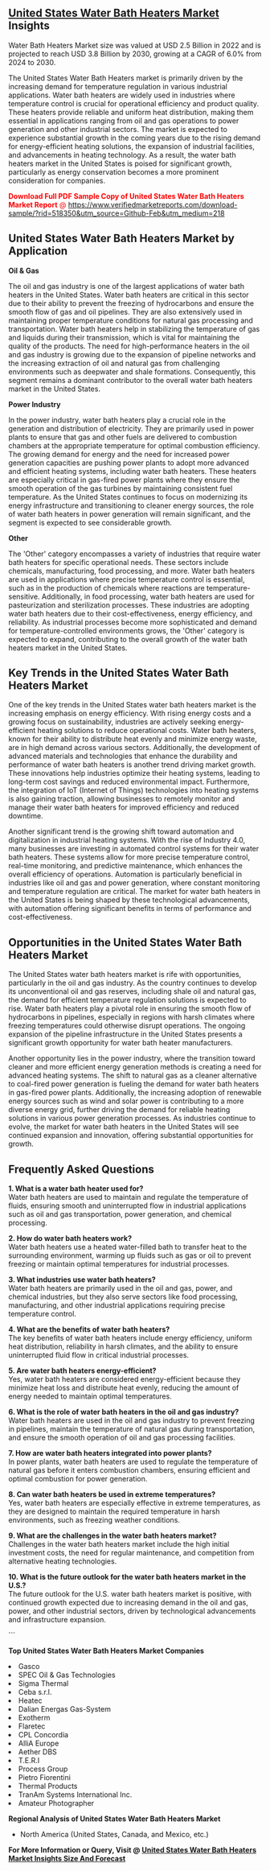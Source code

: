 <h2><a href="https://www.verifiedmarketreports.com/download-sample/?rid=518350&amp;utm_source=Github-Feb&amp;utm_medium=218" target="_blank">United States Water Bath Heaters Market</a> Insights</h2><p>Water Bath Heaters Market size was valued at USD 2.5 Billion in 2022 and is projected to reach USD 3.8 Billion by 2030, growing at a CAGR of 6.0% from 2024 to 2030.</p><p> <p>The United States Water Bath Heaters market is primarily driven by the increasing demand for temperature regulation in various industrial applications. Water bath heaters are widely used in industries where temperature control is crucial for operational efficiency and product quality. These heaters provide reliable and uniform heat distribution, making them essential in applications ranging from oil and gas operations to power generation and other industrial sectors. The market is expected to experience substantial growth in the coming years due to the rising demand for energy-efficient heating solutions, the expansion of industrial facilities, and advancements in heating technology. As a result, the water bath heaters market in the United States is poised for significant growth, particularly as energy conservation becomes a more prominent consideration for companies. <p><span class=""><span style="color: #ff0000;"><strong>Download Full PDF Sample Copy of United States Water Bath Heaters Market Report</strong> @ </span><a href="https://www.verifiedmarketreports.com/download-sample/?rid=518350&amp;utm_source=Github-Feb&amp;utm_medium=218" target="_blank">https://www.verifiedmarketreports.com/download-sample/?rid=518350&amp;utm_source=Github-Feb&amp;utm_medium=218</a></span></p></p> <h2>United States Water Bath Heaters Market by Application</h2> <p><strong>Oil & Gas</strong></p> <p>The oil and gas industry is one of the largest applications of water bath heaters in the United States. Water bath heaters are critical in this sector due to their ability to prevent the freezing of hydrocarbons and ensure the smooth flow of gas and oil pipelines. They are also extensively used in maintaining proper temperature conditions for natural gas processing and transportation. Water bath heaters help in stabilizing the temperature of gas and liquids during their transmission, which is vital for maintaining the quality of the products. The need for high-performance heaters in the oil and gas industry is growing due to the expansion of pipeline networks and the increasing extraction of oil and natural gas from challenging environments such as deepwater and shale formations. Consequently, this segment remains a dominant contributor to the overall water bath heaters market in the United States. <p><strong>Power Industry</strong></p> <p>In the power industry, water bath heaters play a crucial role in the generation and distribution of electricity. They are primarily used in power plants to ensure that gas and other fuels are delivered to combustion chambers at the appropriate temperature for optimal combustion efficiency. The growing demand for energy and the need for increased power generation capacities are pushing power plants to adopt more advanced and efficient heating systems, including water bath heaters. These heaters are especially critical in gas-fired power plants where they ensure the smooth operation of the gas turbines by maintaining consistent fuel temperature. As the United States continues to focus on modernizing its energy infrastructure and transitioning to cleaner energy sources, the role of water bath heaters in power generation will remain significant, and the segment is expected to see considerable growth. <p><strong>Other</strong></p> <p>The 'Other' category encompasses a variety of industries that require water bath heaters for specific operational needs. These sectors include chemicals, manufacturing, food processing, and more. Water bath heaters are used in applications where precise temperature control is essential, such as in the production of chemicals where reactions are temperature-sensitive. Additionally, in food processing, water bath heaters are used for pasteurization and sterilization processes. These industries are adopting water bath heaters due to their cost-effectiveness, energy efficiency, and reliability. As industrial processes become more sophisticated and demand for temperature-controlled environments grows, the 'Other' category is expected to expand, contributing to the overall growth of the water bath heaters market in the United States. <h2>Key Trends in the United States Water Bath Heaters Market</h2> <p>One of the key trends in the United States water bath heaters market is the increasing emphasis on energy efficiency. With rising energy costs and a growing focus on sustainability, industries are actively seeking energy-efficient heating solutions to reduce operational costs. Water bath heaters, known for their ability to distribute heat evenly and minimize energy waste, are in high demand across various sectors. Additionally, the development of advanced materials and technologies that enhance the durability and performance of water bath heaters is another trend driving market growth. These innovations help industries optimize their heating systems, leading to long-term cost savings and reduced environmental impact. Furthermore, the integration of IoT (Internet of Things) technologies into heating systems is also gaining traction, allowing businesses to remotely monitor and manage their water bath heaters for improved efficiency and reduced downtime. <p>Another significant trend is the growing shift toward automation and digitalization in industrial heating systems. With the rise of Industry 4.0, many businesses are investing in automated control systems for their water bath heaters. These systems allow for more precise temperature control, real-time monitoring, and predictive maintenance, which enhances the overall efficiency of operations. Automation is particularly beneficial in industries like oil and gas and power generation, where constant monitoring and temperature regulation are critical. The market for water bath heaters in the United States is being shaped by these technological advancements, with automation offering significant benefits in terms of performance and cost-effectiveness.</p> <h2>Opportunities in the United States Water Bath Heaters Market</h2> <p>The United States water bath heaters market is rife with opportunities, particularly in the oil and gas industry. As the country continues to develop its unconventional oil and gas reserves, including shale oil and natural gas, the demand for efficient temperature regulation solutions is expected to rise. Water bath heaters play a pivotal role in ensuring the smooth flow of hydrocarbons in pipelines, especially in regions with harsh climates where freezing temperatures could otherwise disrupt operations. The ongoing expansion of the pipeline infrastructure in the United States presents a significant growth opportunity for water bath heater manufacturers. <p>Another opportunity lies in the power industry, where the transition toward cleaner and more efficient energy generation methods is creating a need for advanced heating systems. The shift to natural gas as a cleaner alternative to coal-fired power generation is fueling the demand for water bath heaters in gas-fired power plants. Additionally, the increasing adoption of renewable energy sources such as wind and solar power is contributing to a more diverse energy grid, further driving the demand for reliable heating solutions in various power generation processes. As industries continue to evolve, the market for water bath heaters in the United States will see continued expansion and innovation, offering substantial opportunities for growth.</p> <h2>Frequently Asked Questions</h2> <p><strong>1. What is a water bath heater used for?</strong><br> Water bath heaters are used to maintain and regulate the temperature of fluids, ensuring smooth and uninterrupted flow in industrial applications such as oil and gas transportation, power generation, and chemical processing.</p> <p><strong>2. How do water bath heaters work?</strong><br> Water bath heaters use a heated water-filled bath to transfer heat to the surrounding environment, warming up fluids such as gas or oil to prevent freezing or maintain optimal temperatures for industrial processes.</p> <p><strong>3. What industries use water bath heaters?</strong><br> Water bath heaters are primarily used in the oil and gas, power, and chemical industries, but they also serve sectors like food processing, manufacturing, and other industrial applications requiring precise temperature control.</p> <p><strong>4. What are the benefits of water bath heaters?</strong><br> The key benefits of water bath heaters include energy efficiency, uniform heat distribution, reliability in harsh climates, and the ability to ensure uninterrupted fluid flow in critical industrial processes.</p> <p><strong>5. Are water bath heaters energy-efficient?</strong><br> Yes, water bath heaters are considered energy-efficient because they minimize heat loss and distribute heat evenly, reducing the amount of energy needed to maintain optimal temperatures.</p> <p><strong>6. What is the role of water bath heaters in the oil and gas industry?</strong><br> Water bath heaters are used in the oil and gas industry to prevent freezing in pipelines, maintain the temperature of natural gas during transportation, and ensure the smooth operation of oil and gas processing facilities.</p> <p><strong>7. How are water bath heaters integrated into power plants?</strong><br> In power plants, water bath heaters are used to regulate the temperature of natural gas before it enters combustion chambers, ensuring efficient and optimal combustion for power generation.</p> <p><strong>8. Can water bath heaters be used in extreme temperatures?</strong><br> Yes, water bath heaters are especially effective in extreme temperatures, as they are designed to maintain the required temperature in harsh environments, such as freezing weather conditions.</p> <p><strong>9. What are the challenges in the water bath heaters market?</strong><br> Challenges in the water bath heaters market include the high initial investment costs, the need for regular maintenance, and competition from alternative heating technologies.</p> <p><strong>10. What is the future outlook for the water bath heaters market in the U.S.?</strong><br> The future outlook for the U.S. water bath heaters market is positive, with continued growth expected due to increasing demand in the oil and gas, power, and other industrial sectors, driven by technological advancements and infrastructure expansion.</p> ```</p><p><strong>Top United States Water Bath Heaters Market Companies</strong></p><div data-test-id=""><p><li>Gasco</li><li> SPEC Oil & Gas Technologies</li><li> Sigma Thermal</li><li> Ceba s.r.l.</li><li> Heatec</li><li> Dalian Energas Gas-System</li><li> Exotherm</li><li> Flaretec</li><li> CPL Concordia</li><li> AlliA Europe</li><li> Aether DBS</li><li> T.E.R.I</li><li> Process Group</li><li> Pietro Fiorentini</li><li> Thermal Products</li><li> TranAm Systems International Inc.</li><li> Amateur Photographer</li></p><div><strong>Regional Analysis of&nbsp;United States Water Bath Heaters Market</strong></div><ul><li dir="ltr"><p dir="ltr">North America&nbsp;(United States, Canada, and Mexico, etc.)</p></li></ul><p><strong>For More Information or Query, Visit @&nbsp;</strong><strong><a href="https://www.verifiedmarketreports.com/product/water-bath-heaters-market-size-and-forecast/?utm_source=Github-Feb&amp;utm_medium=218" target="_blank">United States Water Bath Heaters Market Insights Size And Forecast</a></strong></p></div>
